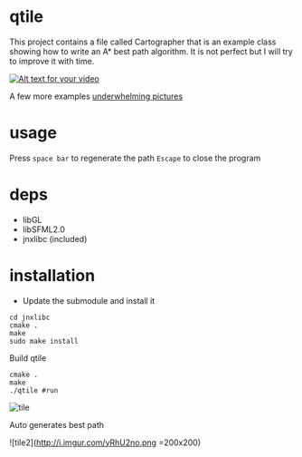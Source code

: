 qtile
=====

This project contains a file called Cartographer that is an example class showing how to write an A* best path algorithm. It is not perfect but I will try to improve it with time.


[![Alt text for your video](http://img.youtube.com/vi/wKKv6OllU5M/0.jpg)](http://www.youtube.com/watch?v=wKKv6OllU5M)

A few more examples [underwhelming pictures](http://imgur.com/a/6aEvR)

usage
====

Press `space bar` to regenerate the path
`Escape` to close the program

deps
====
- libGL
- libSFML2.0
- jnxlibc (included)

installation
============
- Update the submodule and install it 

```
cd jnxlibc
cmake .
make
sudo make install
```
Build qtile 
```
cmake .
make
./qtile #run
```

![tile](http://i.imgur.com/LZnHgX3.png)

Auto generates best path

![tile2](http://i.imgur.com/yRhU2no.png =200x200)
